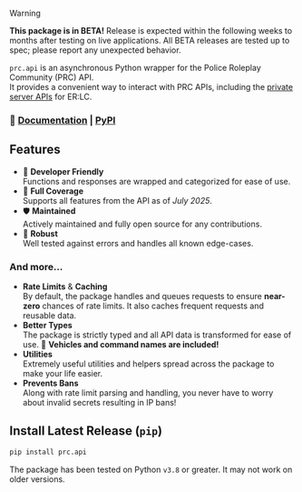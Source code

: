> [!WARNING]  
> **This package is in BETA!** Release is expected within the following weeks to months after testing on live applications. All BETA releases are tested up to spec; please report any unexpected behavior.

`prc.api` is an asynchronous Python wrapper for the Police Roleplay Community (PRC) API.  
It provides a convenient way to interact with PRC APIs, including the [private server APIs](https://apidocs.policeroleplay.community) for ER:LC.

### 📖 [Documentation](https://github.com/TychoTeam/prc.api-py/wiki) | [PyPI](https://pypi.org/project/prc.api)

## Features

- 🧩 **Developer Friendly**  
  Functions and responses are wrapped and categorized for ease of use.
- 💫 **Full Coverage**  
  Supports all features from the API as of _July 2025_.
- 🛡️ **Maintained**  
  Actively maintained and fully open source for any contributions.
- 💪 **Robust**  
  Well tested against errors and handles all known edge-cases.

### And more...

- **Rate Limits** & **Caching**  
  By default, the package handles and queues requests to ensure **near-zero** chances of rate limits. It also caches frequent requests and reusable data.
- **Better Types**  
  The package is strictly typed and all API data is transformed for ease of use. 🎊 **Vehicles and command names are included!**
- **Utilities**  
  Extremely useful utilities and helpers spread across the package to make your life easier.
- **Prevents Bans**  
  Along with rate limit parsing and handling, you never have to worry about invalid secrets resulting in IP bans!

## Install Latest Release (`pip`)

```sh
pip install prc.api
```

The package has been tested on Python `v3.8` or greater. It may not work on older versions.
